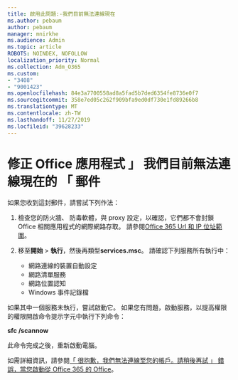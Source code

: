 ```yaml
---
title: 啟用此問題:-我們目前無法連線現在
ms.author: pebaum
author: pebaum
manager: mnirkhe
ms.audience: Admin
ms.topic: article
ROBOTS: NOINDEX, NOFOLLOW
localization_priority: Normal
ms.collection: Adm_O365
ms.custom:
- "3408"
- "9001423"
ms.openlocfilehash: 84e3a7700558ad8a5fad5b7ded6354fe8736e0f7
ms.sourcegitcommit: 358e7ed05c262f909bfa9ed0df730e1fd89266b8
ms.translationtype: MT
ms.contentlocale: zh-TW
ms.lasthandoff: 11/27/2019
ms.locfileid: "39628233"
---
```

# <a name="fixing-the-office-apps-we-are-unable-to-connect-right-now-message"></a>修正 Office 應用程式 」 我們目前無法連線現在的 「 郵件

如果您收到這封郵件，請嘗試下列作法：

1. 檢查您的防火牆、 防毒軟體，與 proxy 設定，以確認，它們都不會封鎖 Office 相關應用程式的網際網路存取。 請參閱[Office 365 Url 和 IP 位址範圍](https://docs.microsoft.com/office365/enterprise/urls-and-ip-address-ranges)。

2. 移至**開始** > **執行**，然後再類型**services.msc**。 請確認下列服務所有執行中：
    - 網路連線的裝置自動設定
    - 網路清單服務
    - 網路位置認知
    - Windows 事件記錄檔

如果其中一個服務未執行，嘗試啟動它。 如果您有問題，啟動服務，以提高權限的權限開啟命令提示字元中執行下列命令：

**sfc /scannow**

此命令完成之後，重新啟動電腦。

如需詳細資訊，請參閱[「 很抱歉，我們無法連線至您的帳戶。請稍後再試 」 錯誤，當您啟動從 Office 365 的 Office](https://docs.microsoft.com/office/troubleshoot/activation-installation/issue-when-activate-office-from-office-365)。